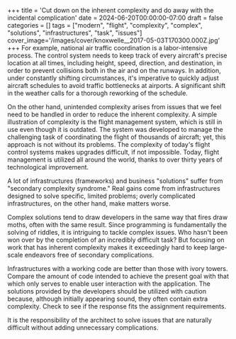 +++
title = 'Cut down on the inherent complexity and do away with the incidental complication'
date = 2024-06-20T00:00:00-07:00
draft = false
categories = []
tags = ["modern", "flight", "complexity", "complex", "solutions", "infrastructures", "task", "issues"]
cover_image='/images/cover/knoxwelle__2017-05-03T170300.000Z.jpg'
+++
For example, national air traffic coordination is a labor-intensive process. The control system needs to keep track of every aircraft's precise location at all times, including height, speed, direction, and destination, in order to prevent collisions both in the air and on the runways. In addition, under constantly shifting circumstances, it's imperative to quickly adjust aircraft schedules to avoid traffic bottlenecks at airports. A significant shift in the weather calls for a thorough reworking of the schedule. 

On the other hand, unintended complexity arises from issues that we feel need to be handled in order to reduce the inherent complexity. A simple illustration of complexity is the flight management system, which is still in use even though it is outdated. The system was developed to manage the challenging task of coordinating the flight of thousands of aircraft; yet, this approach is not without its problems. The complexity of today's flight control systems makes upgrades difficult, if not impossible. Today, flight management is utilized all around the world, thanks to over thirty years of technological improvement. 

A lot of infrastructures (frameworks) and business "solutions" suffer from "secondary complexity syndrome." Real gains come from infrastructures designed to solve specific, limited problems; overly complicated infrastructures, on the other hand, make matters worse.

Complex solutions tend to draw developers in the same way that fires draw moths, often with the same result. Since programming is fundamentally the solving of riddles, it is intriguing to tackle complex issues. Who hasn't been won over by the completion of an incredibly difficult task? But focusing on work that has inherent complexity makes it exceedingly hard to keep large-scale endeavors free of secondary complications. 

Infrastructures with a working code are better than those with ivory towers. Compare the amount of code intended to achieve the present goal with that which only serves to enable user interaction with the application. The solutions provided by the developers should be utilized with caution because, although initially appearing sound, they often contain extra complexity. Check to see if the response fits the assignment requirements. 

It is the responsibility of the architect to solve issues that are naturally difficult without adding unnecessary complications.